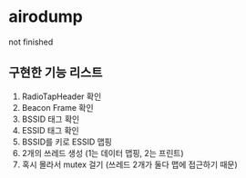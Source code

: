 # airodump
not finished

## 구현한 기능 리스트

1. RadioTapHeader 확인
2. Beacon Frame 확인
3. BSSID 태그 확인
4. ESSID 태그 확인
5. BSSID를 키로 ESSID 맵핑
6. 2개의 쓰레드 생성 (1는 데이터 맵핑, 2는 프린트)
7. 혹시 몰라서 mutex 걸기 (쓰레드 2개가 둘다 맵에 접근하기 때문)
